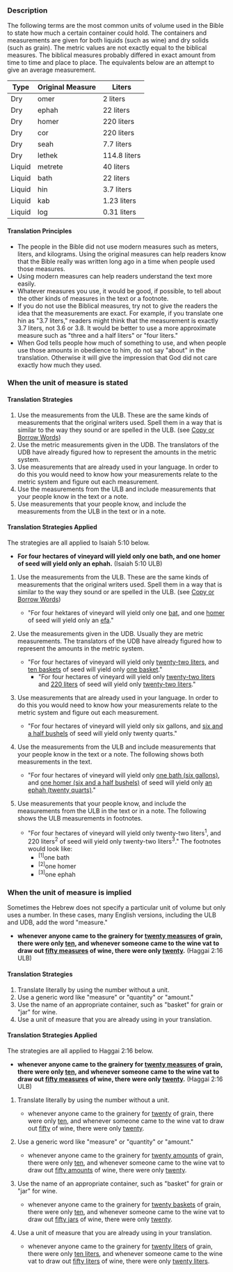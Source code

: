 
### Description

The following terms are the most common units of volume used in the Bible to state how much a certain container could hold. The containers and measurements are given for both liquids (such as wine) and dry solids (such as grain). The metric values are not exactly equal to the biblical measures. The biblical measures probably differed in exact amount from time to time and place to place. The equivalents below are an attempt to give an average measurement.

| Type |  Original Measure |   Liters |
| -------- | -------- | -------- |
| Dry |  omer |  2 liters |
| Dry |  ephah |  22 liters |
| Dry |  homer |  220 liters |
| Dry |  cor |  220 liters |
| Dry |  seah |  7.7 liters |
| Dry |  lethek |  114.8 liters |
| Liquid |  metrete |  40 liters |
| Liquid |  bath |  22 liters |
| Liquid |  hin |  3.7 liters |
| Liquid |  kab |  1.23 liters |
| Liquid |  log |  0.31 liters |

#### Translation Principles

* The people in the Bible did not use modern measures such as meters, liters, and kilograms. Using the original measures can help readers know that the Bible really was written long ago in a time when people used those measures.
* Using modern measures can help readers understand the text more easily.
* Whatever measures you use, it would be good, if possible, to tell about the other kinds of measures in the text or a footnote.
* If you do not use the Biblical measures, try not to give the readers the idea that the measurements are exact. For example, if you translate one hin as "3.7 liters," readers might think that the measurement is exactly 3.7 liters, not 3.6 or 3.8. It would be better to use a more approximate measure such as "three and a half liters" or "four liters."
* When God tells people how much of something to use, and when people use those amounts in obedience to him, do not say "about" in the translation. Otherwise it will give the impression that God did not care exactly how much they used.

### When the unit of measure is stated

#### Translation Strategies

1. Use the measurements from the ULB. These are the same kinds of measurements that the original writers used. Spell them in a way that is similar to the way they sound or are spelled in the ULB. (see [Copy or Borrow Words](../translate-transliterate/01.md))
1. Use the metric measurements given in the UDB. The translators of the UDB have already figured how to represent the amounts in the metric system.
1. Use measurements that are already used in your language. In order to do this you would need to know how your measurements relate to the metric system and figure out each measurement.
1. Use the measurements from the ULB and include measurements that your people know in the text or a note.
1. Use measurements that your people know, and include the measurements from the ULB in the text or in a note.

#### Translation Strategies Applied

The strategies are all applied to Isaiah 5:10 below.

* **For four hectares of vineyard will yield only one bath, and one homer of seed will yield only an ephah.** (Isaiah 5:10 ULB)

1. Use the measurements from the ULB. These are the same kinds of measurements that the original writers used. Spell them in a way that is similar to the way they sound or are spelled in the ULB. (see [Copy or Borrow Words](../translate-transliterate/01.md))

    * "For four hektares of vineyard will yield only one <u>bat</u>, and one <u>homer</u> of seed will yield only an <u>efa</u>."

1. Use the measurements given in the UDB. Usually they are metric measurements. The translators of the UDB have already figured how to represent the amounts in the metric system.

    * "For four hectares of vineyard will yield only <u>twenty-two liters</u>, and <u>ten baskets</u> of seed will yield only <u>one basket</u>."
        * "For four hectares of vineyard will yield only <u>twenty-two liters</u> and <u>220 liters</u> of seed will yield only <u>twenty-two liters</u>."

1. Use measurements that are already used in your language. In order to do this you would need to know how your measurements relate to the metric system and figure out each measurement.

    * "For four hectares of vineyard will yield only six gallons, and <u>six and a half bushels</u> of seed will yield only twenty quarts."

1. Use the measurements from the ULB and include measurements that your people know in the text or a note.  The following shows both measurements in the text.

    * "For four hectares of vineyard will yield only <u>one bath (six gallons)</u>, and <u>one homer (six and a half bushels)</u> of seed will yield only <u>an ephah (twenty quarts)</u>."

1. Use measurements that your people know, and include the measurements from the ULB in the text or in a note. The following shows the ULB measurements in footnotes.

    * "For four hectares of vineyard will yield only twenty-two liters<sup>1</sup>, and 220 liters<sup>2</sup> of seed will yield only twenty-two liters<sup>3</sup>." The footnotes would look like:
        * <sup>[1]</sup>one bath
        * <sup>[2]</sup>one homer
        * <sup>[3]</sup>one ephah

### When the unit of measure is implied

Sometimes the Hebrew does not specify a particular unit of volume but only uses a number. In these cases, many English versions, including the ULB and UDB, add the word "measure."

* **whenever anyone came to the grainery for <u>twenty measures</u> of grain, there were only <u>ten</u>, and whenever someone came to the wine vat to draw out <u>fifty measures</u> of wine, there were only <u>twenty</u>.** (Haggai 2:16 ULB)

#### Translation Strategies

1. Translate literally by using the number without a unit.
1. Use a generic word like "measure" or "quantity" or "amount."
1. Use the name of an appropriate container, such as "basket" for grain or "jar" for wine.
1. Use a unit of measure that you are already using in your translation.

#### Translation Strategies Applied

The strategies are all applied to Haggai 2:16 below.

* **whenever anyone came to the grainery for <u>twenty measures</u> of grain, there were only <u>ten</u>, and whenever someone came to the wine vat to draw  out <u>fifty measures</u> of wine, there were only <u>twenty</u>.** (Haggai 2:16 ULB)

1. Translate literally by using the number without a unit.

    * whenever anyone came to the grainery for <u>twenty</u> of grain, there were only <u>ten</u>, and whenever someone came to the wine vat to draw out <u>fifty</u> of wine, there were only <u>twenty</u>.

1. Use a generic word like "measure" or "quantity" or "amount."

    * whenever anyone came to the grainery for <u>twenty amounts</u> of grain, there were only <u>ten</u>, and whenever someone came to the wine vat to draw out <u>fifty amounts</u> of wine, there were only <u>twenty</u>.

1. Use the name of an appropriate container, such as "basket" for grain or "jar" for wine.

    * whenever anyone came to the grainery for <u>twenty baskets</u> of grain, there were only <u>ten</u>, and whenever someone came to the wine vat to draw out <u>fifty jars</u> of wine, there were only <u>twenty</u>.

1. Use a unit of measure that you are already using in your translation.

    * whenever anyone came to the grainery for <u>twenty liters</u> of grain, there were only <u>ten liters</u>, and whenever someone came to the wine vat to draw out <u>fifty liters</u> of wine, there were only <u>twenty liters</u>.


